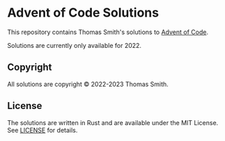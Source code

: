 # Advent of Code Solutions
This repository contains Thomas Smith's solutions to
[Advent of Code](https://adventofcode.com/).

Solutions are currently only available for 2022.

## Copyright
All solutions are copyright © 2022-2023 Thomas Smith.

## License
The solutions are written in Rust and are available under the MIT License. See
[LICENSE](./LICENSE) for details.
